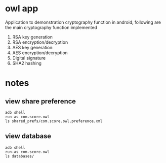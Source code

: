 # owl app

Application to demonstration cryptography function in android, following are the main cryptography
function implemented

1. RSA key generation
2. RSA encryption/decryption
3. AES key generation
4. AES encryption/decryption
5. Digital signature
6. SHA2 hashing

# notes

## view share preference

```
adb shell
run-as com.score.owl
ls shared_prefs/com.score.owl.preference.xml
```

## view database

```
adb shell
run-as com.score.owl
ls databases/
```
